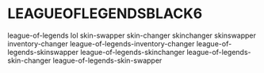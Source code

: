 # LEAGUEOFLEGENDSBLACK6
league-of-legends lol skin-swapper skin-changer skinchanger skinswapper inventory-changer league-of-legends-inventory-changer league-of-legends-skinswapper league-of-legends-skinchanger league-of-legends-skin-changer league-of-legends-skin-swapper

